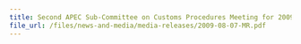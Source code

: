 ```yaml
---
title: Second APEC Sub-Committee on Customs Procedures Meeting for 2009 Successfully Concluded
file_url: /files/news-and-media/media-releases/2009-08-07-MR.pdf
---
```

